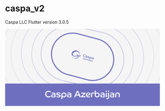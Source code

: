 # caspa_v2

Caspa LLC
Flutter version 3.0.5

![alt text](https://github.com/Zakiroglu25/caspa_v2/blob/master/Cover.png?raw=true)
